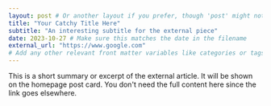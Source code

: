 ```yaml
---
layout: post # Or another layout if you prefer, though 'post' might not be fully utilized
title: "Your Catchy Title Here"
subtitle: "An interesting subtitle for the external piece"
date: 2023-10-27 # Make sure this matches the date in the filename
external_url: "https://www.google.com"
# Add any other relevant front matter variables like categories or tags if you use them
---
```


This is a short summary or excerpt of the external article. It will be shown on the homepage post card. You don't need the full content here since the link goes elsewhere.